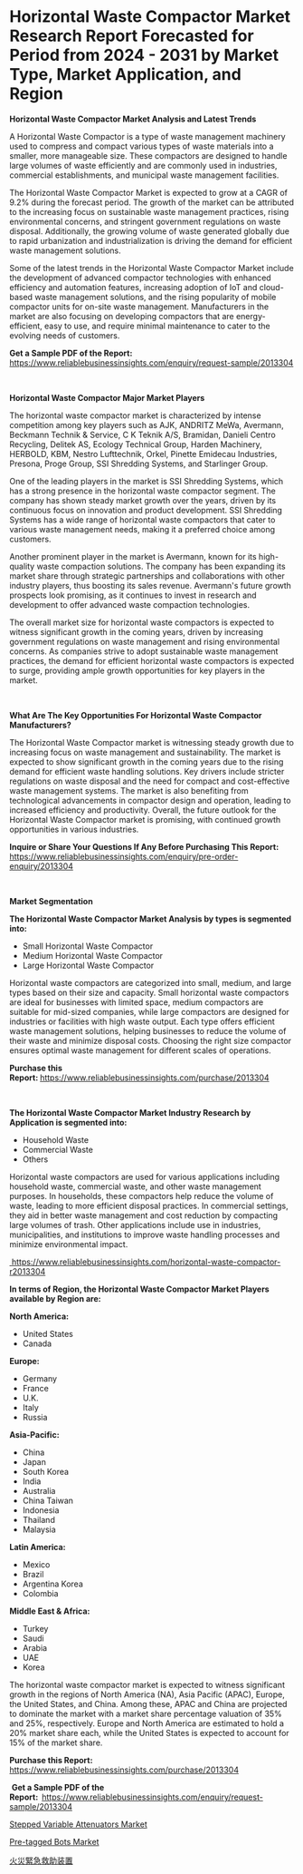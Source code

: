 <p><h1>Horizontal Waste Compactor Market Research Report Forecasted for Period from 2024 -  2031 by Market Type, Market Application, and Region</h1></p><p><strong>Horizontal Waste Compactor Market Analysis and Latest Trends</strong></p>
<p><p>A Horizontal Waste Compactor is a type of waste management machinery used to compress and compact various types of waste materials into a smaller, more manageable size. These compactors are designed to handle large volumes of waste efficiently and are commonly used in industries, commercial establishments, and municipal waste management facilities.</p><p>The Horizontal Waste Compactor Market is expected to grow at a CAGR of 9.2% during the forecast period. The growth of the market can be attributed to the increasing focus on sustainable waste management practices, rising environmental concerns, and stringent government regulations on waste disposal. Additionally, the growing volume of waste generated globally due to rapid urbanization and industrialization is driving the demand for efficient waste management solutions.</p><p>Some of the latest trends in the Horizontal Waste Compactor Market include the development of advanced compactor technologies with enhanced efficiency and automation features, increasing adoption of IoT and cloud-based waste management solutions, and the rising popularity of mobile compactor units for on-site waste management. Manufacturers in the market are also focusing on developing compactors that are energy-efficient, easy to use, and require minimal maintenance to cater to the evolving needs of customers.</p></p>
<p><strong>Get a Sample PDF of the Report:&nbsp;</strong> <a href="https://www.reliablebusinessinsights.com/enquiry/request-sample/2013304">https://www.reliablebusinessinsights.com/enquiry/request-sample/2013304</a></p>
<p>&nbsp;</p>
<p><strong>Horizontal Waste Compactor Major Market Players</strong></p>
<p><p>The horizontal waste compactor market is characterized by intense competition among key players such as AJK, ANDRITZ MeWa, Avermann, Beckmann Technik & Service, C K Teknik A/S, Bramidan, Danieli Centro Recycling, Delitek AS, Ecology Technical Group, Harden Machinery, HERBOLD, KBM, Nestro Lufttechnik, Orkel, Pinette Emidecau Industries, Presona, Proge Group, SSI Shredding Systems, and Starlinger Group.</p><p>One of the leading players in the market is SSI Shredding Systems, which has a strong presence in the horizontal waste compactor segment. The company has shown steady market growth over the years, driven by its continuous focus on innovation and product development. SSI Shredding Systems has a wide range of horizontal waste compactors that cater to various waste management needs, making it a preferred choice among customers.</p><p>Another prominent player in the market is Avermann, known for its high-quality waste compaction solutions. The company has been expanding its market share through strategic partnerships and collaborations with other industry players, thus boosting its sales revenue. Avermann's future growth prospects look promising, as it continues to invest in research and development to offer advanced waste compaction technologies.</p><p>The overall market size for horizontal waste compactors is expected to witness significant growth in the coming years, driven by increasing government regulations on waste management and rising environmental concerns. As companies strive to adopt sustainable waste management practices, the demand for efficient horizontal waste compactors is expected to surge, providing ample growth opportunities for key players in the market.</p></p>
<p>&nbsp;</p>
<p><strong>What Are The Key Opportunities For Horizontal Waste Compactor Manufacturers?</strong></p>
<p><p>The Horizontal Waste Compactor market is witnessing steady growth due to increasing focus on waste management and sustainability. The market is expected to show significant growth in the coming years due to the rising demand for efficient waste handling solutions. Key drivers include stricter regulations on waste disposal and the need for compact and cost-effective waste management systems. The market is also benefiting from technological advancements in compactor design and operation, leading to increased efficiency and productivity. Overall, the future outlook for the Horizontal Waste Compactor market is promising, with continued growth opportunities in various industries.</p></p>
<p><strong>Inquire or Share Your Questions If Any Before Purchasing This Report:</strong> <a href="https://www.reliablebusinessinsights.com/enquiry/pre-order-enquiry/2013304">https://www.reliablebusinessinsights.com/enquiry/pre-order-enquiry/2013304</a></p>
<p>&nbsp;</p>
<p><strong>Market Segmentation</strong></p>
<p><strong>The Horizontal Waste Compactor Market Analysis by types is segmented into:</strong></p>
<p><ul><li>Small Horizontal Waste Compactor</li><li>Medium Horizontal Waste Compactor</li><li>Large Horizontal Waste Compactor</li></ul></p>
<p><p>Horizontal waste compactors are categorized into small, medium, and large types based on their size and capacity. Small horizontal waste compactors are ideal for businesses with limited space, medium compactors are suitable for mid-sized companies, while large compactors are designed for industries or facilities with high waste output. Each type offers efficient waste management solutions, helping businesses to reduce the volume of their waste and minimize disposal costs. Choosing the right size compactor ensures optimal waste management for different scales of operations.</p></p>
<p><strong>Purchase this Report:&nbsp;</strong><a href="https://www.reliablebusinessinsights.com/purchase/2013304">https://www.reliablebusinessinsights.com/purchase/2013304</a></p>
<p>&nbsp;</p>
<p><strong>The Horizontal Waste Compactor Market Industry Research by Application is segmented into:</strong></p>
<p><ul><li>Household Waste</li><li>Commercial Waste</li><li>Others</li></ul></p>
<p><p>Horizontal waste compactors are used for various applications including household waste, commercial waste, and other waste management purposes. In households, these compactors help reduce the volume of waste, leading to more efficient disposal practices. In commercial settings, they aid in better waste management and cost reduction by compacting large volumes of trash. Other applications include use in industries, municipalities, and institutions to improve waste handling processes and minimize environmental impact.</p></p>
<p><a href="https://www.reliablebusinessinsights.com/horizontal-waste-compactor-r2013304">&nbsp;https://www.reliablebusinessinsights.com/horizontal-waste-compactor-r2013304</a></p>
<p><strong>In terms of Region, the Horizontal Waste Compactor Market Players available by Region are:</strong></p>
<p>
    <p> <strong> North America: </strong>
        <ul>
            <li>United States</li>
            <li>Canada</li>
        </ul>
        </p> 
    <p> <strong> Europe: </strong>
        <ul>
            <li>Germany</li>
            <li>France</li>
            <li>U.K.</li>
            <li>Italy</li>
            <li>Russia</li>
        </ul>
        </p> 
    <p> <strong> Asia-Pacific: </strong>
        <ul>
            <li>China</li>
            <li>Japan</li>
            <li>South Korea</li>
            <li>India</li>
            <li>Australia</li>
            <li>China Taiwan</li>
            <li>Indonesia</li>
            <li>Thailand</li>
            <li>Malaysia</li>
        </ul>
        </p> 
    <p> <strong> Latin America: </strong>
        <ul>
            <li>Mexico</li>
            <li>Brazil</li>
            <li>Argentina Korea</li>
            <li>Colombia</li>
        </ul>
        </p> 
    <p> <strong> Middle East & Africa: </strong>
        <ul>
            <li>Turkey</li>
            <li>Saudi</li>
            <li>Arabia</li>
            <li>UAE</li>
            <li>Korea</li>
        </ul>
    </p>
    </p>
<p><p>The horizontal waste compactor market is expected to witness significant growth in the regions of North America (NA), Asia Pacific (APAC), Europe, the United States, and China. Among these, APAC and China are projected to dominate the market with a market share percentage valuation of 35% and 25%, respectively. Europe and North America are estimated to hold a 20% market share each, while the United States is expected to account for 15% of the market share.</p></p>
<p><strong>Purchase this Report: </strong><a href="https://www.reliablebusinessinsights.com/purchase/2013304">https://www.reliablebusinessinsights.com/purchase/2013304</a></p>
<p>&nbsp;<strong>Get a Sample PDF of the Report:&nbsp;&nbsp;</strong><a href="https://www.reliablebusinessinsights.com/enquiry/request-sample/2013304">https://www.reliablebusinessinsights.com/enquiry/request-sample/2013304</a></p>
<p><strong></strong></p>
<p><p><a href="https://www.linkedin.com/pulse/strategic-insights-global-stepped-variable-attenuators-7fsfc">Stepped Variable Attenuators Market</a></p><p><a href="https://www.linkedin.com/pulse/pre-tagged-bots-market-global-regional-analysis-yshbe">Pre-tagged Bots Market</a></p><p><a href="https://github.com/LuzHills1972/Market-Research-Report-List-1/blob/main/2097784165474.md">火災緊急救助装置</a></p></p>